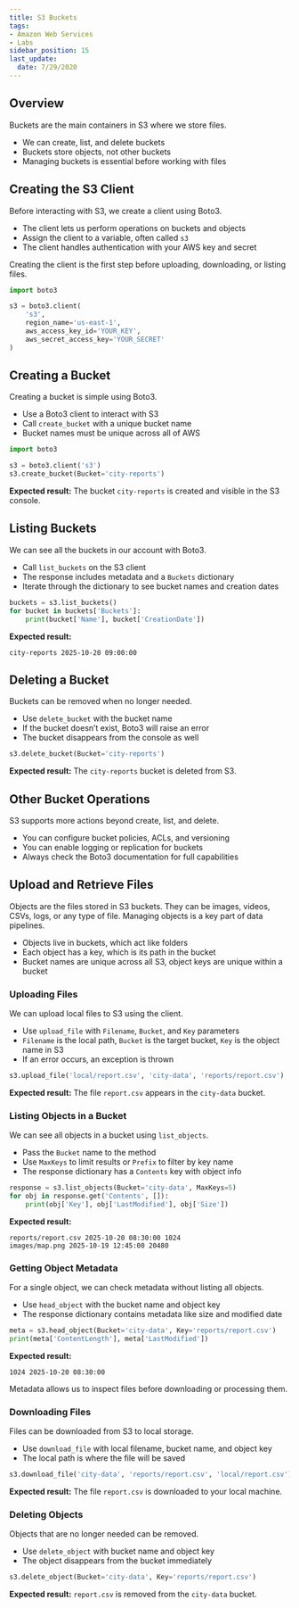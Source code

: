 ```yaml
---
title: S3 Buckets
tags: 
- Amazon Web Services
- Labs
sidebar_position: 15
last_update:
  date: 7/29/2020
---
```



## Overview

Buckets are the main containers in S3 where we store files. 

- We can create, list, and delete buckets
- Buckets store objects, not other buckets
- Managing buckets is essential before working with files

## Creating the S3 Client

Before interacting with S3, we create a client using Boto3.

- The client lets us perform operations on buckets and objects
- Assign the client to a variable, often called `s3`
- The client handles authentication with your AWS key and secret

Creating the client is the first step before uploading, downloading, or listing files.

```python
import boto3

s3 = boto3.client(
    's3',
    region_name='us-east-1',
    aws_access_key_id='YOUR_KEY',
    aws_secret_access_key='YOUR_SECRET'
)
```


## Creating a Bucket

Creating a bucket is simple using Boto3.

- Use a Boto3 client to interact with S3
- Call `create_bucket` with a unique bucket name
- Bucket names must be unique across all of AWS

```python
import boto3

s3 = boto3.client('s3')
s3.create_bucket(Bucket='city-reports')
```

**Expected result:** The bucket `city-reports` is created and visible in the S3 console.


## Listing Buckets

We can see all the buckets in our account with Boto3.

- Call `list_buckets` on the S3 client
- The response includes metadata and a `Buckets` dictionary
- Iterate through the dictionary to see bucket names and creation dates


```python
buckets = s3.list_buckets()
for bucket in buckets['Buckets']:
    print(bucket['Name'], bucket['CreationDate'])
```

**Expected result:** 

```
city-reports 2025-10-20 09:00:00
```



## Deleting a Bucket

Buckets can be removed when no longer needed.

- Use `delete_bucket` with the bucket name
- If the bucket doesn’t exist, Boto3 will raise an error
- The bucket disappears from the console as well

```python
s3.delete_bucket(Bucket='city-reports')
```

**Expected result:** The `city-reports` bucket is deleted from S3.


## Other Bucket Operations

S3 supports more actions beyond create, list, and delete.

- You can configure bucket policies, ACLs, and versioning
- You can enable logging or replication for buckets
- Always check the Boto3 documentation for full capabilities


## Upload and Retrieve Files

Objects are the files stored in S3 buckets. They can be images, videos, CSVs, logs, or any type of file. Managing objects is a key part of data pipelines.

- Objects live in buckets, which act like folders
- Each object has a key, which is its path in the bucket
- Bucket names are unique across all S3, object keys are unique within a bucket

### Uploading Files

We can upload local files to S3 using the client.

- Use `upload_file` with `Filename`, `Bucket`, and `Key` parameters
- `Filename` is the local path, `Bucket` is the target bucket, `Key` is the object name in S3
- If an error occurs, an exception is thrown

```python
s3.upload_file('local/report.csv', 'city-data', 'reports/report.csv')
```

**Expected result:** The file `report.csv` appears in the `city-data` bucket.

### Listing Objects in a Bucket

We can see all objects in a bucket using `list_objects`.

- Pass the `Bucket` name to the method
- Use `MaxKeys` to limit results or `Prefix` to filter by key name
- The response dictionary has a `Contents` key with object info

```python
response = s3.list_objects(Bucket='city-data', MaxKeys=5)
for obj in response.get('Contents', []):
    print(obj['Key'], obj['LastModified'], obj['Size'])
```

**Expected result:** 

```
reports/report.csv 2025-10-20 08:30:00 1024
images/map.png 2025-10-19 12:45:00 20480
```


### Getting Object Metadata

For a single object, we can check metadata without listing all objects.

- Use `head_object` with the bucket name and object key
- The response dictionary contains metadata like size and modified date

```python
meta = s3.head_object(Bucket='city-data', Key='reports/report.csv')
print(meta['ContentLength'], meta['LastModified'])
```

**Expected result:** 

```
1024 2025-10-20 08:30:00
```

Metadata allows us to inspect files before downloading or processing them.


### Downloading Files

Files can be downloaded from S3 to local storage.

- Use `download_file` with local filename, bucket name, and object key
- The local path is where the file will be saved

```python
s3.download_file('city-data', 'reports/report.csv', 'local/report.csv')
```

**Expected result:** The file `report.csv` is downloaded to your local machine.


### Deleting Objects

Objects that are no longer needed can be removed.

- Use `delete_object` with bucket name and object key
- The object disappears from the bucket immediately

```python
s3.delete_object(Bucket='city-data', Key='reports/report.csv')
```

**Expected result:** `report.csv` is removed from the `city-data` bucket.
